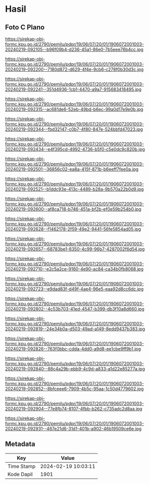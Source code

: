 # Hasil

## Foto C Plano

https://sirekap-obj-formc.kpu.go.id/2790/pemilu/pdpr/19/06/07/20/01/1906072001003-20240219-092105--b96f09b4-d236-45a1-86e0-7b5eee76b4cc.jpg

https://sirekap-obj-formc.kpu.go.id/2790/pemilu/pdpr/19/06/07/20/01/1906072001003-20240219-092200--7180d872-d629-4f4e-9cb6-c278f0b30d3c.jpg

https://sirekap-obj-formc.kpu.go.id/2790/pemilu/pdpr/19/06/07/20/01/1906072001003-20240219-092241--351d4936-1cb1-4470-a9a7-915683418495.jpg

https://sirekap-obj-formc.kpu.go.id/2790/pemilu/pdpr/19/06/07/20/01/1906072001003-20240219-092315--ac681de6-52eb-49bd-b6ec-99a0d17e9e0b.jpg

https://sirekap-obj-formc.kpu.go.id/2790/pemilu/pdpr/19/06/07/20/01/1906072001003-20240219-092344--fbd32147-c0b7-4f80-847e-524bbfd47023.jpg

https://sirekap-obj-formc.kpu.go.id/2790/pemilu/pdpr/19/06/07/20/01/1906072001003-20240219-092434--e4f395cd-4992-4736-b5f0-c5e0dc9c820b.jpg

https://sirekap-obj-formc.kpu.go.id/2790/pemilu/pdpr/19/06/07/20/01/1906072001003-20240219-092501--36856c02-ea8a-415f-871b-b6eeff7fee0a.jpg

https://sirekap-obj-formc.kpu.go.id/2790/pemilu/pdpr/19/06/07/20/01/1906072001003-20240219-092521--b1ddc93e-413c-4489-b28a-9b570a22b0d9.jpg

https://sirekap-obj-formc.kpu.go.id/2790/pemilu/pdpr/19/06/07/20/01/1906072001003-20240219-092600--af8ca718-b746-451a-bf2b-ef0e59b254b0.jpg

https://sirekap-obj-formc.kpu.go.id/2790/pemilu/pdpr/19/06/07/20/01/1906072001003-20240219-092628--f1462178-2f59-49e2-9441-56fe5854ad05.jpg

https://sirekap-obj-formc.kpu.go.id/2790/pemilu/pdpr/19/06/07/20/01/1906072001003-20240219-092657--68783be1-8350-4c99-96b7-4287002f6d54.jpg

https://sirekap-obj-formc.kpu.go.id/2790/pemilu/pdpr/19/06/07/20/01/1906072001003-20240219-092710--e2c5a2ce-9160-4e90-ac84-ca34b0fb8068.jpg

https://sirekap-obj-formc.kpu.go.id/2790/pemilu/pdpr/19/06/07/20/01/1906072001003-20240219-092723--e9dad83f-d49f-4ae4-96e5-eaa92d8cc6dc.jpg

https://sirekap-obj-formc.kpu.go.id/2790/pemilu/pdpr/19/06/07/20/01/1906072001003-20240219-092802--4c53b703-41ed-4547-b399-db3f10a8d660.jpg

https://sirekap-obj-formc.kpu.go.id/2790/pemilu/pdpr/19/06/07/20/01/1906072001003-20240219-092819--24e34b0a-d503-49ad-a149-8edd9437b383.jpg

https://sirekap-obj-formc.kpu.go.id/2790/pemilu/pdpr/19/06/07/20/01/1906072001003-20240219-092826--763f0bbc-cdda-4dd0-a9d8-ee1cbe9ff9b1.jpg

https://sirekap-obj-formc.kpu.go.id/2790/pemilu/pdpr/19/06/07/20/01/1906072001003-20240219-092840--88c4a29b-ebb9-4c9d-a833-a1d22e85277a.jpg

https://sirekap-obj-formc.kpu.go.id/2790/pemilu/pdpr/19/06/07/20/01/1906072001003-20240219-092852--8bfceee6-7909-4b5c-95aa-1c50d4779602.jpg

https://sirekap-obj-formc.kpu.go.id/2790/pemilu/pdpr/19/06/07/20/01/1906072001003-20240219-092904--77e8fb74-8107-4fbb-b262-c735adc2d8aa.jpg

https://sirekap-obj-formc.kpu.go.id/2790/pemilu/pdpr/19/06/07/20/01/1906072001003-20240219-092931--467e21d6-31d1-401b-a902-46b19509ce6e.jpg


## Metadata

| Key        | Value               |
| ---------- | ------------------- |
| Time Stamp | 2024-02-19 10:03:11 |
| Kode Dapil | 1901                |



